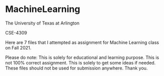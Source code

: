 # MachineLearning
The University of Texas at Arlington

CSE-4309

Here are 7 files that I attempted as assignment for Machine Learning class on Fall 2021.

Please do note: This is solely for educational and learning purpose. This is not 100% correct assignment. This is solely to get some ideas if needed. These files should not be used for submission anywhere. Thank you.

